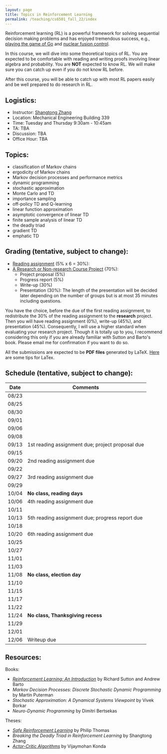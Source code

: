 ```yaml
---
layout: page
title: Topics in Reinforcement Learning
permalink: /teaching/cs6501_fall_22/index
---
```


Reinforcement learning (RL) is a powerful framework for solving sequential decision making problems
and has enjoyed tremendous success, e.g., [playing the game of Go](https://www.nature.com/articles/nature16961) and [nuclear fusion control](https://www.nature.com/articles/s41586-021-04301-9).

In this course,
we will dive into some theoretical topics of RL.
You are expected to be comfortable with reading and writing proofs involving linear algebra and probability. 
You are **NOT** expected to know RL. 
We will make sure you can catch up even if you do not know RL before.  

After this course, you will be able to catch up with most RL papers easily and be well prepared to do research in RL.

## Logistics:

- Instructor: [Shangtong Zhang](/)
- Location: Mechanical Engineering Building 339   
- Time: Tuesday and Thursday 9:30am - 10:45am  
- TA: TBA
- Discussion: TBA
- Office Hour: TBA

## Topics:
- classification of Markov chains
- ergodicity of Markov chains
- Markov decision processes and performance metrics
- dynamic programming
- stochastic approximation 
- Monte Carlo and TD
- importance sampling
- off-policy TD and Q-learning
- linear function approximation
- asymptotic convergence of linear TD
- finite sample analysis of linear TD
- the deadly triad
- gradient TD
- emphatic TD 

## Grading (tentative, subject to change):
- [Reading assignment](/teaching/cs6501_fall_22/reading) (5% x 6 = 30%):  
- [A Research or Non-research Course Project](/teaching/cs6501_fall_22/projects) (70%):  
  * Project proposal (5%)
  * Progress report (5%)
  * Write-up (30%)
  * Presentation (30%): The length of the presentation will be decided later depending on the number of groups but is at most 35 minutes including questions.

You have the choice, before the due of the first reading assignment, to redistribute the 30% of the reading assignment to the **research** project.
Then you will have reading assignment (0%), write-up (45%), and presentation (45%).
Consequently, I will use a higher standard when evaluating your research project.
Though it is totally up to you,
I recommend considering this only if you are already familiar with Sutton and Barto's book.
Please email me for confirmation if you want to do so.

All the submissions are expected to be **PDF files** generated by LaTeX. 
[Here](/blog/latex) are some tips for LaTex.

## Schedule (tentative, subject to change):

| Date  |  Comments |
|-------| ----------|
| 08/23 |   |
| 08/25 |           | 
| 08/30 |  |
| 09/01 |  | 
| 09/06 |  | 
| 09/08 |  |
| 09/13 |  1st reading assignment due; project proposal due|        
| 09/15 |            |
| 09/20 |  2nd reading assignment due|          
| 09/22 |            |
| 09/27 |  3rd reading assignment due|
| 09/29 |                   |
| 10/04 | **No class, reading days** |
| 10/06 |  4th reading assignment due                 |
| 10/11 |                   |
| 10/13 |  5th reading assignment due; progress report due |
| 10/18 |                   |
| 10/20 |  6th reading assignment due               |
| 10/25 |                   |
| 10/27 |                   |
| 11/01 |                   |
| 11/03 |                   |
| 11/08 | **No class, election day** |
| 11/10 |                   |
| 11/15 |                   |
| 11/17 |                   |
| 11/22 |                   |
| 11/24 | **No class, Thanksgiving recess**|
| 11/29 |                   |
| 12/01 |                   |
| 12/06 | Writeup due                   |

## Resources:
Books:
- [*Reinforcement Learning: An Introduction*](http://incompleteideas.net/book/the-book-2nd.html) by Richard Sutton and Andrew Barto
- *Markov Decision Processes: Discrete Stochastic Dynamic Programming* by Martin Puterman
- *Stochastic Approximation: A Dynamical Systems Viewpoint* by Vivek Borkar
- *Neuro-Dynamic Programming* by Dimitri Bertsekas

Theses:
- [*Safe Reinforcement Learning*](https://scholarworks.umass.edu/dissertations_2/514/) by Philip Thomas
- *Breaking the Deadly Triad in Reinforcement Learning* by Shangtong Zhang
- [*Actor-Critic Algorithms*](https://dspace.mit.edu/bitstream/handle/1721.1/8120/51552606-MIT.pdf;sequence=2) by Vijaymohan Konda